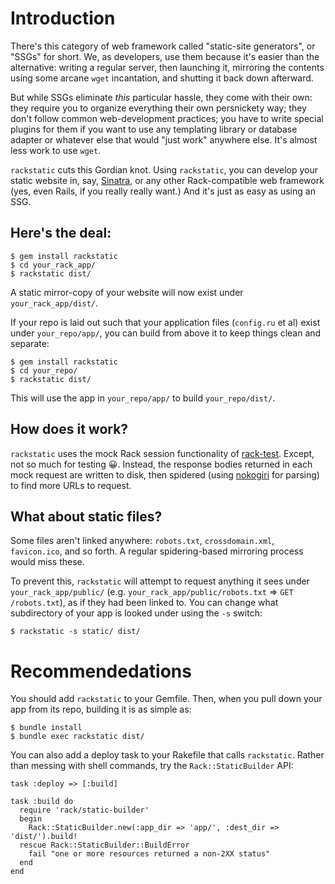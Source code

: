 # Introduction

There's this category of web framework called "static-site generators", or "SSGs" for short. We, as developers, use them because it's easier than the alternative: writing a regular server, then launching it, mirroring the contents using some arcane `wget` incantation, and shutting it back down afterward.

But while SSGs eliminate *this* particular hassle, they come with their own: they require you to organize everything their own persnickety way; they don't follow common web-development practices; you have to write special plugins for them if you want to use any templating library or database adapter or whatever else that would "just work" anywhere else. It's almost less work to use `wget`.

`rackstatic` cuts this Gordian knot. Using `rackstatic`, you can develop your static website in, say, [Sinatra](https://github.com/sinatra/sinatra), or any other Rack-compatible web framework (yes, even Rails, if you really really want.) And it's just as easy as using an SSG.

## Here's the deal:

    $ gem install rackstatic
    $ cd your_rack_app/
    $ rackstatic dist/

A static mirror-copy of your website will now exist under `your_rack_app/dist/`.

If your repo is laid out such that your application files (`config.ru` et al) exist under `your_repo/app/`, you can build from above it to keep things clean and separate:

    $ gem install rackstatic
    $ cd your_repo/
    $ rackstatic dist/

This will use the app in `your_repo/app/` to build `your_repo/dist/`.

## How does it work?

`rackstatic` uses the mock Rack session functionality of [rack-test](https://github.com/brynary/rack-test). Except, not so much for testing :grinning:. Instead, the response bodies returned in each mock request are written to disk, then spidered (using [nokogiri](https://github.com/sparklemotion/nokogiri) for parsing) to find more URLs to request.

## What about static files?

Some files aren't linked anywhere: `robots.txt`, `crossdomain.xml`, `favicon.ico`, and so forth. A regular spidering-based mirroring process would miss these.

To prevent this, `rackstatic` will attempt to request anything it sees under `your_rack_app/public/` (e.g. `your_rack_app/public/robots.txt` &rArr; `GET /robots.txt`), as if they had been linked to. You can change what subdirectory of your app is looked under using the `-s` switch:

    $ rackstatic -s static/ dist/

# Recommendedations

You should add `rackstatic` to your Gemfile. Then, when you pull down your app from its repo, building it is as simple as:

    $ bundle install
    $ bundle exec rackstatic dist/

You can also add a deploy task to your Rakefile that calls `rackstatic`. Rather than messing with shell commands, try the `Rack::StaticBuilder` API:

    task :deploy => [:build]

    task :build do
      require 'rack/static-builder'
      begin
        Rack::StaticBuilder.new(:app_dir => 'app/', :dest_dir => 'dist/').build!
      rescue Rack::StaticBuilder::BuildError
        fail "one or more resources returned a non-2XX status"
      end
    end

